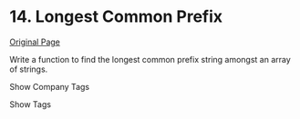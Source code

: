 # 14. Longest Common Prefix

[Original Page](https://leetcode.com/problems/longest-common-prefix/)

Write a function to find the longest common prefix string amongst an array of strings.

<div>

<div id="company_tags" class="btn btn-xs btn-warning">Show Company Tags</div>

<span class="hidebutton" style="display: none;">[Yelp](/company/yelp/)</span></div>

<div>

<div id="tags" class="btn btn-xs btn-warning">Show Tags</div>

<span class="hidebutton" style="display: none;">[String](/tag/string/)</span></div>